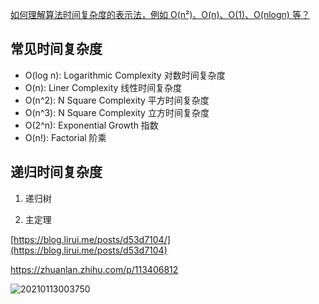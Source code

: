 [如何理解算法时间复杂度的表示法，例如 O(n²)、O(n)、O(1)、O(nlogn) 等？
](https://www.zhihu.com/question/21387264)



## 常见时间复杂度

- O(log n): Logarithmic Complexity 对数时间复杂度
- O(n): Liner Complexity 线性时间复杂度 
- O(n^2): N Square Complexity 平方时间复杂度
- O(n^3): N Square Complexity 立方时间复杂度
- O(2^n): Exponential Growth 指数
- O(n!): Factorial 阶乘

## 递归时间复杂度

1. 递归树

2. 主定理

[https://blog.lirui.me/posts/d53d7104/](https://blog.lirui.me/posts/d53d7104)

https://zhuanlan.zhihu.com/p/113406812

![20210113003750](https://pcgo-1255634607.cos.ap-shanghai.myqcloud.com/picgo/2021-01-13/01时间复杂度/20210113003750.png)